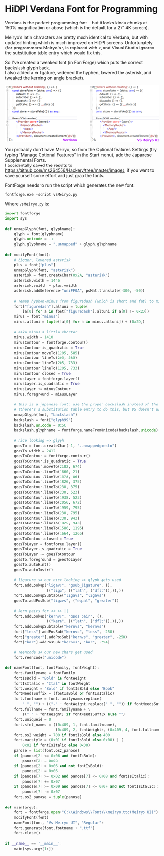 # HiDPI Verdana Font for Programming

Verdana is the perfect programming font... but it looks kinda chunky at 150% magnification or above (which is the default for a 27" 4K screen).

Meiryo's latin characters are pretty much identical to Verdana, but with updated hinting which is much improved on HiDPI screens. Unfortunately (for programmers) Meiryo's `\` is replaced with `¥`, and Visual Studio ignores the substitution table entry which would fix this.

So I've created a tweaked font (in FontForge) which puts the correct backslash glyph back.  
I also added a => ligature, widened the hyphen, lowered the asterisk, and tweaked the kerning on angle brackets.

<img src="../images/VSMeiryoUI.png" width="1189" />

You probably don't have Meiryo, so from the Optional features Settings (try typing "Manage Optional Features" in the Start menu), add the Japanese Supplemental Fonts.  
I accidentally saved the results to https://github.com/ms264556/Hackery/tree/master/images, if you want to save yourself some effort and just grab the fonts.

FontForge needs to run the script which generates the new font:
```Batchfile
fontforge.exe -script vsMeiryo.py
```

Where `vsMeiryo.py` is:
```python
import fontforge
import sys

def unmapGlyph(font, glyphname):
    glyph = font[glyphname]
    glyph.unicode = -1
    glyph.glyphname = ".unmapped" + glyph.glyphname

def modifyFont(font):
    # bigger, lowered asterisk
    plus = font["plus"]
    unmapGlyph(font, "asterisk")
    asterisk = font.createChar(0x2A, "asterisk")
    asterisk.width = 1446
    asterisk.vwidth = plus.vwidth
    asterisk.addReference("uniFF0A", psMat.translate(-300, -50))

    # remap hyphen-minus from figuredash (which is short and fat) to minus (which is long and skinny)
    font["figuredash"].altuni = tuple(
        [a[0] for a in font["figuredash"].altuni if a[0] != 0x2D])
    minus = font["minus"]
    minus.altuni = tuple([a[0] for a in minus.altuni]) + (0x2D,)

    # make minus a little shorter
    minus.width = 1410
    minusContour = fontforge.contour()
    minusContour.is_quadratic = True
    minusContour.moveTo(1205, 585)
    minusContour.lineTo(205, 585)
    minusContour.lineTo(205, 733)
    minusContour.lineTo(1205, 733)
    minusContour.closed = True
    minusLayer = fontforge.layer()
    minusLayer.is_quadratic = True
    minusLayer += minusContour
    minus.foreground = minusLayer

    # this is a japanese font: use the proper backslash instead of the yen sign
    # (there's a substitution table entry to do this, but VS doesn't use it)
    unmapGlyph(font, "backslash")
    backslash = font["glyph99"]
    backslash.unicode = 0x5C
    backslash.glyphname = fontforge.nameFromUnicode(backslash.unicode)

    # nice looking => glyph
    goesTo = font.createChar(-1, ".unmappedgoesto")
    goesTo.width = 2412
    goesToContour = fontforge.contour()
    goesToContour.is_quadratic = True
    goesToContour.moveTo(2182, 674)
    goesToContour.lineTo(1660, 21)
    goesToContour.lineTo(1578, 86)
    goesToContour.lineTo(1826, 375)
    goesToContour.lineTo(230, 375)
    goesToContour.lineTo(230, 523)
    goesToContour.lineTo(1938, 523)
    goesToContour.lineTo(2056, 672)
    goesToContour.lineTo(1959, 795)
    goesToContour.lineTo(230, 795)
    goesToContour.lineTo(230, 943)
    goesToContour.lineTo(1825, 943)
    goesToContour.lineTo(1586, 1195)
    goesToContour.lineTo(1664, 1265)
    goesToContour.closed = True
    goesToLayer = fontforge.layer()
    goesToLayer.is_quadratic = True
    goesToLayer += goesToContour
    goesTo.foreground = goesToLayer
    goesTo.autoHint()
    goesTo.autoInstr()

    # ligature so our nice looking => glyph gets used
    font.addLookup("ligavs", "gsub_ligature", (),
                   (("liga", (("latn", ("dflt")),)),))
    font.addLookupSubtable("ligavs", "ligavs")
    goesTo.addPosSub("ligavs", ("equal", "greater"))

    # kern pairs for << >> ||
    font.addLookup("kernvs", "gpos_pair", (),
                   (("kern", (("latn", ("dflt")),)),))
    font.addLookupSubtable("kernvs", "kernvs")
    font["less"].addPosSub("kernvs", "less", -250)
    font["greater"].addPosSub("kernvs", "greater", -250)
    font["bar"].addPosSub("kernvs", "bar", -294)

    # reencode so our new chars get used
    font.reencode("unicode")

def nameFont(font, fontFamily, fontWeight):
    font.familyname = fontFamily
    fontIsBold = "Bold" in fontWeight
    fontIsItalic = "Ital" in fontWeight
    font.weight = "Bold" if fontIsBold else "Book"
    fontNeedsSuffix = (fontIsBold or fontIsItalic)
    font.fontname = font.familyname.replace(
        " ", "") + (("-" + fontWeight.replace(" ", "")) if fontNeedsSuffix else "")
    font.fullname = font.familyname + \
        ((" " + fontWeight) if fontNeedsSuffix else "")
    font.uniqueid = 0
    font.sfnt_names = ((0x409, 1, font.familyname),
                       (0x409, 2, fontWeight), (0x409, 4, font.fullname))
    font.os2_weight = 700 if fontIsBold else 400
    font.macstyle = (0x01 if fontIsBold else 0x00) | (
        0x02 if fontIsItalic else 0x00)
    panose = list(font.os2_panose)
    if (panose[2] <= 0x06 and fontIsBold):
        panose[2] = 0x08
    if (panose[2] > 0x06 and not fontIsBold):
        panose[2] = 0x06
    if (panose[7] >= 0x02 and panose[7] <= 0x08 and fontIsItalic):
        panose[7] += 0x07
    if (panose[7] >= 0x09 and panose[7] <= 0x0F and not fontIsItalic):
        panose[7] -= 0x07
    font.os2_panose = tuple(panose)

def main(argv):
    font = fontforge.open("C:\\Windows\\Fonts\\meiryo.ttc(Meiryo UI)")
    modifyFont(font)
    nameFont(font, "Vs Meiryo UI", "Regular")
    font.generate(font.fontname + ".ttf")
    font.close()

if __name__ == '__main__':
    main(sys.argv[1:])
```
